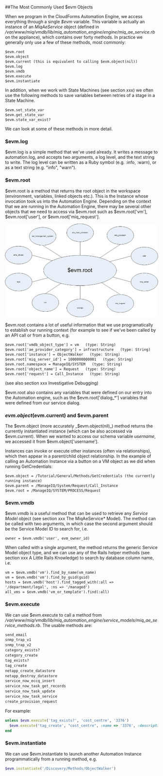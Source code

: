 ##The Most Commonly Used $evm Objects


When we program in the CloudForms Automation Engine, we access everything through a single _$evm_ variable. This variable is actually an instance of an _MiqAeService_ object (defined in _/var/www/miq/vmdb/lib/miq\_automation\_engine/engine/miq\_ae\_service.rb_ on the appliance), which contains over forty methods. In practice we generally only use a few of these methods, most commonly:

```
$evm.root
$evm.object
$evm.current (this is equivalent to calling $evm.object(nil))
$evm.log
$evm.vmdb
$evm.execute
$evm.instantiate
```

In addition, when we work with State Machines (see section xxx) we often use the following methods to save variables between retries of a stage in a State Machine.

```
$evm.set_state_var
$evm.get_state_var
$evm.state_var_exist?
```
We can look at some of these methods in more detail.

### $evm.log

$evm.log is a simple method that we've used already. It writes a message to automation.log, and accepts two arguments, a log level, and the text string to write. The log level can be written as a Ruby symbol (e.g. :info, :warn), or as a text string (e.g. "info", "warn").

### $evm.root

$evm.root is a method that returns the root object in the workspace (environment, variables, linked objects etc.). This is the Instance whose invocation took us into the Automation Engine. Depending on the context that we are running in the Automation Engine, there may be several other objects that we need to access via $evm.root such as $evm.root['vm'], $evm.root['user'], or $evm.root['miq_request'].

![Object Model](images/object_model.png)

$evm.root contains a lot of useful information that we use programatically to establish our running context (for example to see if we've been called by an API call or from a button, e.g.

```
$evm.root['vmdb_object_type'] = vm   (type: String)
$evm.root['ae_provider_category'] = infrastructure   (type: String)
$evm.root['instance'] = ObjectWalker   (type: String)
$evm.root['miq_server_id'] = 1000000000001   (type: String)
$evm.root.namespace = ManageIQ/SYSTEM   (type: String)
$evm.root['object_name'] = Request   (type: String)
$evm.root['request'] = Call_Instance   (type: String)
```

(see also section xxx Investigative Debugging)

$evm.root also contains any variables that were defined on our entry into the Automation engine, such as the $evm.root['dialog_*'] variables that were defined from our service dialog.

### $evm.object ($evm.current) and $evm.parent

The $evm.object (more accurately _$evm.object(nil)_) method returns the currently instantiated instance (which can be also accessed via $evm.current). When we wanted to access our schema variable _username_, we accessed it from $evm.object['username'].

Instances can invoke or execute other instances (often via relationships), which then appear in a parent/child object relationship. In the example of calling an Automation Instance via a button on a VM object as we did when running GetCredentials: 

```
$evm.object = /Tutorial/General/Methods/GetCredentials (the currently running instance)
$evm.parent = /ManageIQ/System/Request/Call_Instance
$evm.root = /ManageIQ/SYSTEM/PROCESS/Request
```

### $evm.vmdb

$evm.vmdb is a useful method that can be used to retrieve any _Service Model_ object (see section xxx The MiqAeService* Model). The method can be called with two arguments, in which case the second argument should be the Service Model ID to search for, i.e. 

```
owner = $evm.vmdb('user', evm_owner_id)
```

When called with a single argument, the method returns the generic Service Model object type, and we can use any of the Rails helper methods (see section xxx A Little Rails Knowledge) to search by database column name, i.e.

```
vm = $evm.vmdb('vm').find_by_name(vm_name)
vm = $evm.vmdb('vm').find_by_guid(guid)
hosts = $evm.vmdb('host').find_tagged_with(:all => '/department/legal', :ns => '/managed')
all_vms = $evm.vmdb('vm_or_template').find(:all)
```

### $evm.execute

We can use $evm.execute to call a method from _/var/www/miq/vmdb/lib/miq\_automation\_engine/service\_models/miq\_ae\_service\_methods.rb_. The usable methods are:

```ruby
send_email
snmp_trap_v1
snmp_trap_v2
category_exists?
category_create
tag_exists?
tag_create
netapp_create_datastore
netapp_destroy_datastore
service_now_eccq_insert
service_now_task_get_records
service_now_task_update
service_now_task_service
create_provision_request
```
For example:

```ruby
unless $evm.execute('tag_exists?', 'cost_centre', '3376')
  $evm.execute('tag_create', "cost_centre", :name => '3376', :description => '3376')
end
```

### $evm.instantiate

We can use $evm.instantiate to launch another Automation Instance programmatically from a running method, e.g.

```ruby
$evm.instantiate('/Discovery/Methods/ObjectWalker')
```



